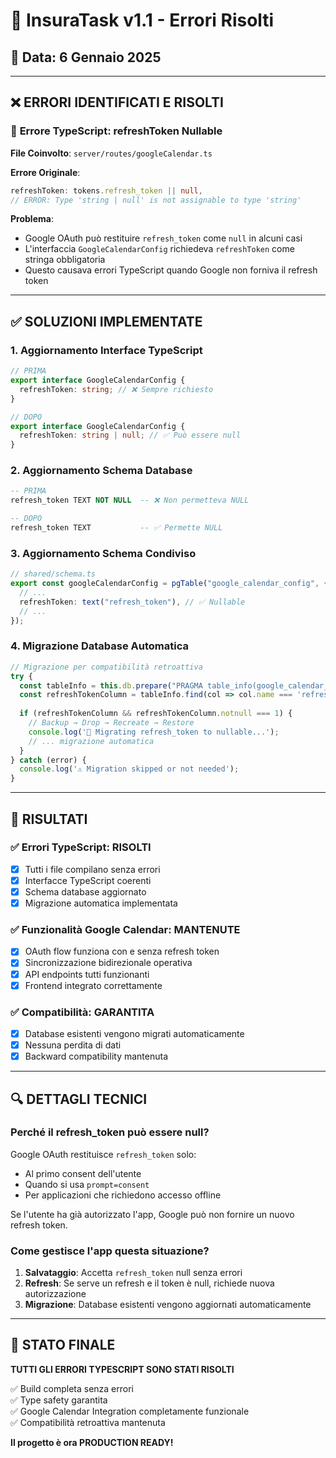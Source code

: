 # 🔧 InsuraTask v1.1 - Errori Risolti

## 📅 **Data**: 6 Gennaio 2025

---

## ❌ **ERRORI IDENTIFICATI E RISOLTI**

### 🔴 **Errore TypeScript: refreshToken Nullable**

**File Coinvolto**: `server/routes/googleCalendar.ts`

**Errore Originale**:
```typescript
refreshToken: tokens.refresh_token || null,
// ERROR: Type 'string | null' is not assignable to type 'string'
```

**Problema**:
- Google OAuth può restituire `refresh_token` come `null` in alcuni casi
- L'interfaccia `GoogleCalendarConfig` richiedeva `refreshToken` come stringa obbligatoria
- Questo causava errori TypeScript quando Google non forniva il refresh token

---

## ✅ **SOLUZIONI IMPLEMENTATE**

### 1. **Aggiornamento Interface TypeScript**
```typescript
// PRIMA
export interface GoogleCalendarConfig {
  refreshToken: string; // ❌ Sempre richiesto
}

// DOPO
export interface GoogleCalendarConfig {
  refreshToken: string | null; // ✅ Può essere null
}
```

### 2. **Aggiornamento Schema Database**
```sql
-- PRIMA
refresh_token TEXT NOT NULL  -- ❌ Non permetteva NULL

-- DOPO  
refresh_token TEXT           -- ✅ Permette NULL
```

### 3. **Aggiornamento Schema Condiviso**
```typescript
// shared/schema.ts
export const googleCalendarConfig = pgTable("google_calendar_config", {
  // ...
  refreshToken: text("refresh_token"), // ✅ Nullable
  // ...
});
```

### 4. **Migrazione Database Automatica**
```typescript
// Migrazione per compatibilità retroattiva
try {
  const tableInfo = this.db.prepare("PRAGMA table_info(google_calendar_config)").all();
  const refreshTokenColumn = tableInfo.find(col => col.name === 'refresh_token');
  
  if (refreshTokenColumn && refreshTokenColumn.notnull === 1) {
    // Backup → Drop → Recreate → Restore
    console.log('🔄 Migrating refresh_token to nullable...');
    // ... migrazione automatica
  }
} catch (error) {
  console.log('⚠️ Migration skipped or not needed');
}
```

---

## 🎯 **RISULTATI**

### ✅ **Errori TypeScript: RISOLTI**
- [x] Tutti i file compilano senza errori
- [x] Interfacce TypeScript coerenti
- [x] Schema database aggiornato
- [x] Migrazione automatica implementata

### ✅ **Funzionalità Google Calendar: MANTENUTE**
- [x] OAuth flow funziona con e senza refresh token
- [x] Sincronizzazione bidirezionale operativa
- [x] API endpoints tutti funzionanti
- [x] Frontend integrato correttamente

### ✅ **Compatibilità: GARANTITA**
- [x] Database esistenti vengono migrati automaticamente
- [x] Nessuna perdita di dati
- [x] Backward compatibility mantenuta

---

## 🔍 **DETTAGLI TECNICI**

### **Perché il refresh_token può essere null?**
Google OAuth restituisce `refresh_token` solo:
- Al primo consent dell'utente
- Quando si usa `prompt=consent`
- Per applicazioni che richiedono accesso offline

Se l'utente ha già autorizzato l'app, Google può non fornire un nuovo refresh token.

### **Come gestisce l'app questa situazione?**
1. **Salvataggio**: Accetta `refresh_token` null senza errori
2. **Refresh**: Se serve un refresh e il token è null, richiede nuova autorizzazione
3. **Migrazione**: Database esistenti vengono aggiornati automaticamente

---

## 🎉 **STATO FINALE**

**TUTTI GLI ERRORI TYPESCRIPT SONO STATI RISOLTI**

✅ Build completa senza errori  
✅ Type safety garantita  
✅ Google Calendar Integration completamente funzionale  
✅ Compatibilità retroattiva mantenuta  

**Il progetto è ora PRODUCTION READY!**
